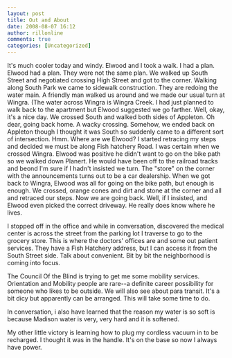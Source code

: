 ```yaml
---
layout: post
title: Out and About
date: 2008-08-07 16:12
author: rillonline
comments: true
categories: [Uncategorized]
---
```

It's much cooler today and windy. Elwood and I took a walk. I had a plan. Elwood had a plan. They were not the same plan. We walked up South Street and negotiated crossing High Street and got to the corner. Walking along South Park we came to sidewalk construction. They are redoing the water main. A friendly man walked us around and we made our usual turn at Wingra. (The water across Wingra is Wingra Creek. I had just planned to walk back to the apartment but Elwood suggested we go farther. Well, okay, it's a nice day. We crossed South and walked both sides of Appleton. Oh dear, going back home. A wacky crossing. Somehow, we ended back on Appleton though I thought it was South so suddenly came to a different sort of intersection. Hmm. Where are we Elwood? I started retracing my steps and decided we must be along Fish hatchery Road. I was certain when we crossed Wingra. Elwood was positive he didn't want to go on the bike path so we walked down Planert. He would have been off to the railroad tracks and beond I'm sure if I hadn't insisted we turn. The "store" on the corner with the announcements turns out to be a car dealership. When we got back to Wingra, Elwood was all for going on the bike path, but enough is enough. We crossed, orange cones and dirt and stone at the corner and all and retraced our steps. Now we are going back. Well, if I insisted, and Elwood even picked the correct driveway. He really does know where he lives.

I stopped off in the office and while in conversation, discovered the medical center is across the street from the parking lot I traverse to go to the grocery store. This is where the doctors' offices are and some out patient services. They have a Fish Hatchery address, but I can access it from the South Street side. Talk about convenient. Bit by bit the neighborhood is coming into focus.

The Council Of the Blind is trying to get me some mobility services. Orientation and Mobility people are rare--a definite career possibility for someone who likes to be outside. We will also see about para transit. It's a bit dicy but apparently can be arranged. This will take some time to do. 

In conversation, i also have learned that the reason my water is so soft is because Madison water is very, very hard and it is softened.

My other little victory is learning how to plug my cordless vacuum in to be recharged. I thought it was in the handle. It's on the base so now I always have power.
